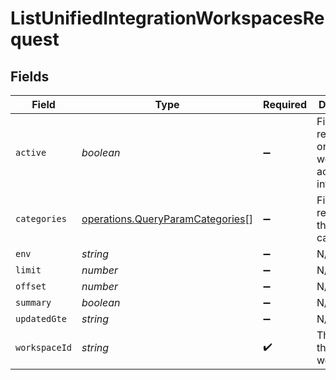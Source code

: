 # ListUnifiedIntegrationWorkspacesRequest


## Fields

| Field                                                                                       | Type                                                                                        | Required                                                                                    | Description                                                                                 |
| ------------------------------------------------------------------------------------------- | ------------------------------------------------------------------------------------------- | ------------------------------------------------------------------------------------------- | ------------------------------------------------------------------------------------------- |
| `active`                                                                                    | *boolean*                                                                                   | :heavy_minus_sign:                                                                          | Filter the results for only the workspace's active integrations                             |
| `categories`                                                                                | [operations.QueryParamCategories](../../../sdk/models/operations/queryparamcategories.md)[] | :heavy_minus_sign:                                                                          | Filter the results on these categories                                                      |
| `env`                                                                                       | *string*                                                                                    | :heavy_minus_sign:                                                                          | N/A                                                                                         |
| `limit`                                                                                     | *number*                                                                                    | :heavy_minus_sign:                                                                          | N/A                                                                                         |
| `offset`                                                                                    | *number*                                                                                    | :heavy_minus_sign:                                                                          | N/A                                                                                         |
| `summary`                                                                                   | *boolean*                                                                                   | :heavy_minus_sign:                                                                          | N/A                                                                                         |
| `updatedGte`                                                                                | *string*                                                                                    | :heavy_minus_sign:                                                                          | N/A                                                                                         |
| `workspaceId`                                                                               | *string*                                                                                    | :heavy_check_mark:                                                                          | The ID of the workspace                                                                     |